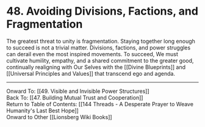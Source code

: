 # 48. Avoiding Divisions, Factions, and Fragmentation

The greatest threat to unity is fragmentation. Staying together long enough to succeed is not a trivial matter. Divisions, factions, and power struggles can derail even the most inspired movements. To succeed, We must cultivate humility, empathy, and a shared commitment to the greater good, continually realigning with Our Selves with the [[Divine Blueprints]] and [[Universal Principles and Values]] that transcend ego and agenda.

____

Onward To: [[49. Visible and Invisible Power Structures]]  
Back To: [[47. Building Mutual Trust and Cooperation]]  
Return to Table of Contents: [[144 Threads - A Desperate Prayer to Weave Humanity's Last Best Hope]]  
Onward to Other [[Lionsberg Wiki Books]]  
